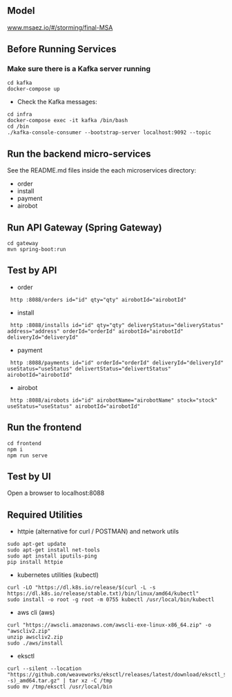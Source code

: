 # 

## Model
www.msaez.io/#/storming/final-MSA

## Before Running Services
### Make sure there is a Kafka server running
```
cd kafka
docker-compose up
```
- Check the Kafka messages:
```
cd infra
docker-compose exec -it kafka /bin/bash
cd /bin
./kafka-console-consumer --bootstrap-server localhost:9092 --topic
```

## Run the backend micro-services
See the README.md files inside the each microservices directory:

- order
- install
- payment
- airobot


## Run API Gateway (Spring Gateway)
```
cd gateway
mvn spring-boot:run
```

## Test by API
- order
```
 http :8088/orders id="id" qty="qty" airobotId="airobotId" 
```
- install
```
 http :8088/installs id="id" qty="qty" deliveryStatus="deliveryStatus" address="address" orderId="orderId" airobotId="airobotId" deliveryId="deliveryId" 
```
- payment
```
 http :8088/payments id="id" orderId="orderId" deliveryId="deliveryId" useStatus="useStatus" delivertStatus="delivertStatus" airobotId="airobotId" 
```
- airobot
```
 http :8088/airobots id="id" airobotName="airobotName" stock="stock" useStatus="useStatus" airobotId="airobotId" 
```


## Run the frontend
```
cd frontend
npm i
npm run serve
```

## Test by UI
Open a browser to localhost:8088

## Required Utilities

- httpie (alternative for curl / POSTMAN) and network utils
```
sudo apt-get update
sudo apt-get install net-tools
sudo apt install iputils-ping
pip install httpie
```

- kubernetes utilities (kubectl)
```
curl -LO "https://dl.k8s.io/release/$(curl -L -s https://dl.k8s.io/release/stable.txt)/bin/linux/amd64/kubectl"
sudo install -o root -g root -m 0755 kubectl /usr/local/bin/kubectl
```

- aws cli (aws)
```
curl "https://awscli.amazonaws.com/awscli-exe-linux-x86_64.zip" -o "awscliv2.zip"
unzip awscliv2.zip
sudo ./aws/install
```

- eksctl 
```
curl --silent --location "https://github.com/weaveworks/eksctl/releases/latest/download/eksctl_$(uname -s)_amd64.tar.gz" | tar xz -C /tmp
sudo mv /tmp/eksctl /usr/local/bin
```

